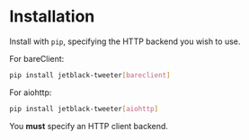 # Installation

Install with `pip`, specifying the HTTP backend you wish to use.

For bareClient:

```bash
pip install jetblack-tweeter[bareclient]
```

For aiohttp:

```bash
pip install jetblack-tweeter[aiohttp]
```

You **must** specify an HTTP client backend.